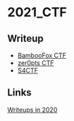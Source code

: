 # 2021\_CTF
## Writeup
* [BambooFox CTF](https://github.com/kam1tsur3/2021_CTF/blob/master/bamboofox/README.md)
* [zer0pts CTF](https://github.com/kam1tsur3/2021_CTF/blob/master/zer0pts/README.md)
* [S4CTF](https://github.com/kam1tsur3/2021_CTF/blob/master/s4ctf/README.md)

## Links
[Writeups in 2020](https://github.com/kam1tsur3/2020_CTF/blob/master/README.md)
